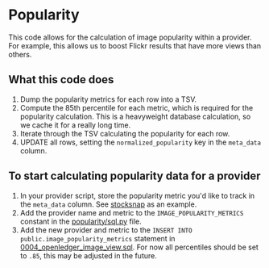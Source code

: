 # Popularity

This code allows for the calculation of image popularity within a provider. For example, this allows us to boost Flickr results that have more views than others.

## What this code does

1. Dump the popularity metrics for each row into a TSV.
2. Compute the 85th percentile for each metric, which is required for the popularity calculation. This is a heavyweight database calculation, so we cache it for a really long time.
3. Iterate through the TSV calculating the popularity for each row.
4. UPDATE all rows, setting the `normalized_popularity` key in the `meta_data` column.

## To start calculating popularity data for a provider

1. In your provider script, store the popularity metric you'd like to track in the `meta_data` column. See [stocksnap](https://github.com/WordPress/openverse-catalog/blob/6c172033e42a91bcd8f9bf78fd6b933a70bd88bf/openverse_catalog/dags/provider_api_scripts/stocksnap.py#L175-L185) as an example.
2. Add the provider name and metric to the `IMAGE_POPULARITY_METRICS` constant in the [popularity/sql.py](./sql.py) file.
3. Add the new provider and metric to the `INSERT INTO public.image_popularity_metrics` statement in [0004_openledger_image_view.sql](../../../../docker/local_postgres/0004_openledger_image_view.sql#L45). For now all percentiles should be set to `.85`, this may be adjusted in the future.

